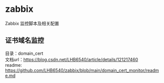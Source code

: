 # zabbix
Zabbix 监控脚本及相关配置  

## 证书域名监控
目录：domain_cert    
文档url：https://blog.csdn.net/LHB6540/article/details/121217460    
readme: https://github.com/LHB6540/zabbix/blob/main/domain_cert_monitor/readme.md
